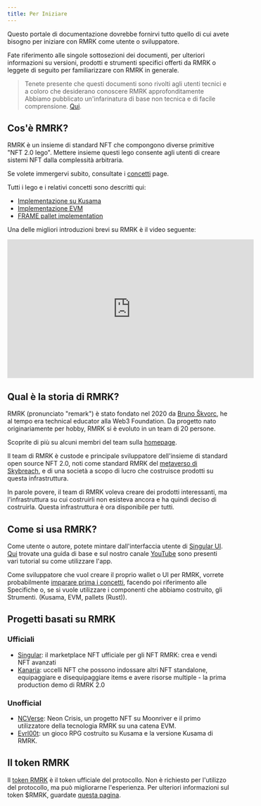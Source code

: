 ```yaml
---
title: Per Iniziare
---
```


Questo portale di documentazione dovrebbe fornirvi tutto quello di cui avete bisogno per iniziare con RMRK come utente o sviluppatore.

Fate riferimento alle singole sottosezioni dei documenti, per ulteriori informazioni su versioni, prodotti e strumenti specifici offerti da RMRK o leggete di seguito per familiarizzare con RMRK in generale.

> Tenete presente che questi documenti sono rivolti agli utenti tecnici e a coloro che desiderano conoscere RMRK approfonditamente
> Abbiamo pubblicato un'infarinatura di base non tecnica e di facile comprensione.
> [Qui](https://rmrk.gitbook.io/rmrk-faqs/).

## Cos'è RMRK?

RMRK è un insieme di standard NFT che compongono diverse primitive "NFT 2.0 lego". Mettere insieme questi lego consente agli utenti di creare sistemi NFT dalla complessità arbitraria.

Se volete immergervi subito, consultate i [concetti](/concepts) page.

Tutti i lego e i relativi concetti sono descritti qui:

- [Implementazione su Kusama](/rmrk2)
- [Implementazione EVM](/evm)
- [FRAME pallet implementation](/pallets)

Una delle migliori introduzioni brevi su RMRK è il video seguente:

<iframe width="560" height="315" src="https://www.youtube.com/embed/2Qwpllwpkdg" title="YouTube video player" frameborder="0" allow="accelerometer; autoplay; clipboard-write; encrypted-media; gyroscope; picture-in-picture" allowfullscreen></iframe>

## Qual è la storia di RMRK?

RMRK (pronunciato "remark") è stato fondato nel 2020 da [Bruno Škvorc](https://twitter.com/bitfalls), he al tempo era technical educator alla Web3 Foundation. Da progetto nato originariamente per hobby, RMRK si è evoluto in un team di 20 persone.

Scoprite di più su alcuni membri del team sulla [homepage](https://rmrk.app).

Il team di RMRK è custode e principale sviluppatore dell'insieme di standard open source NFT 2.0, noti come standard RMRK
del [metaverso di Skybreach](https://skybreach.app), e di una società a scopo di lucro che costruisce prodotti su questa infrastruttura.

In parole povere, il team di RMRK voleva creare dei prodotti interessanti, ma l'infrastruttura su cui costruirli non esisteva ancora e ha quindi deciso di costruirla. Questa infrastruttura è ora disponibile per tutti.

## Come si usa RMRK?

Come utente o autore, potete mintare dall'interfaccia utente di [Singular UI](https://singular.app). [Qui](https://coda.io/@rmrk/faq) trovate una guida di base e sul nostro canale [YouTube](https://url.rmrk.app/yt) sono presenti vari tutorial su come utilizzare l'app.

Come sviluppatore che vuol creare il proprio wallet o UI per RMRK, vorrete probabilmente [imparare prima i concetti](/concepts), facendo poi riferimento alle Specifiche o, se si vuole utilizzare i componenti che abbiamo costruito, gli Strumenti.
(Kusama, EVM, pallets (Rust)).

## Progetti basati su RMRK

### Ufficiali

- [Singular](https://singular.app): il marketplace NFT ufficiale per gli NFT RMRK: crea e vendi NFT avanzati
- [Kanaria](https://kanaria.rmrk.app): uccelli NFT che possono indossare altri NFT standalone, equipaggiare e disequipaggiare items e avere risorse multiple - la prima production demo di RMRK 2.0

### Unofficial

- [NCVerse](https://neoncrisis.io/ncverse/back-alley): Neon Crisis, un progetto NFT su Moonriver e il primo utilizzatore della tecnologia RMRK su una catena EVM.
- [Evrl00t](https://game.evrloot.com/game): un gioco RPG costruito su Kusama e la versione Kusama di RMRK.

## Il token RMRK

Il [token RMRK](https://coinmarketcap.com/currencies/rmrk/) è il token ufficiale del protocollo. Non è richiesto per l'utilizzo del protocollo, ma può migliorarne l'esperienza. Per ulteriori informazioni sul token $RMRK, guardate [questa pagina](https://singular.app/tokens).